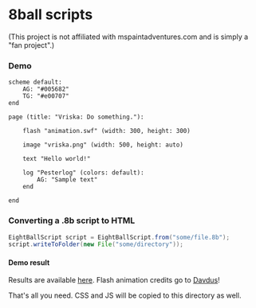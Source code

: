 # 8ball scripts

(This project is not affiliated with mspaintadventures.com and is simply a "fan project".)

### Demo
```text
scheme default:
	AG: "#005682"
	TG: "#e00707"
end

page (title: "Vriska: Do something."):

	flash "animation.swf" (width: 300, height: 300)
	
	image "vriska.png" (width: 500, height: auto)
	
	text "Hello world!"
	
	log "Pesterlog" (colors: default):
		AG: "Sample text"
	end

end
```

### Converting a .8b script to HTML
```java
EightBallScript script = EightBallScript.from("some/file.8b");
script.writeToFolder(new File("some/directory"));
```

#### Demo result
Results are available [here](https://1blustone.github.io/8ball/).
Flash animation credits go to [Davdus](https://github.com/Davdus)!

That's all you need. CSS and JS will be copied to this directory as well.